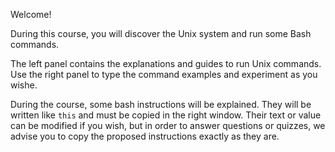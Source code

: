 Welcome!

During this course, you will discover the Unix system and run some Bash commands.

The left panel contains the explanations and guides to run Unix commands. Use the right panel to type the command examples and experiment as you wishe.

During the course, some bash instructions will be explained. They will be written like `this` and must be copied in the right window. Their text or value can be modified if you wish, but in order to answer questions or quizzes, we advise you to copy the proposed instructions exactly as they are.

